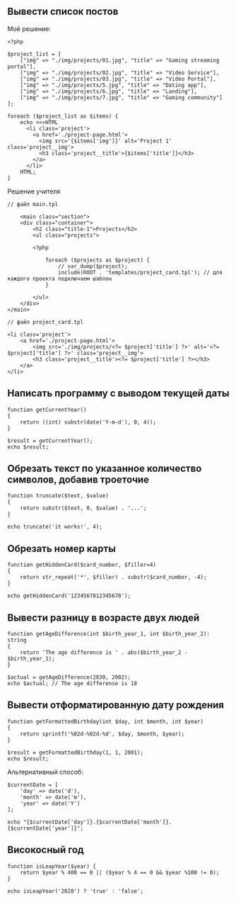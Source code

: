 ## Вывести список постов 

Моё решение:

    <?php
  
    $project_list = [
        ["img" => "./img/projects/01.jpg", "title" => "Gaming streaming portal"],
        ["img" => "./img/projects/02.jpg", "title" => "Video Service"],
        ["img" => "./img/projects/03.jpg", "title" => "Video Portal"],
        ["img" => "./img/projects/5.jpg", "title" => "Dating app"],
        ["img" => "./img/projects/6.jpg", "title" => "Landing"],
        ["img" => "./img/projects/7.jpg", "title" => "Gaming community"]
    ];

    foreach ($project_list as $items) {
        echo <<<HTML
          <li class='project'>
            <a href='./project-page.html'>
              <img src='{$items['img']}' alt='Project 1' class='project__img'>
              <h3 class='project__title'>{$items['title']}</h3>
            </a>
          </li>
        HTML;
    }

Решение учителя 

    // файл main.tpl

        <main class="section">
        <div class="container">
            <h2 class="title-1">Projects</h2>
            <ul class="projects">

            <?php

                foreach ($projects as $project) {
                    // var_dump($project);
                    include(ROOT . 'templates/project_card.tpl'); // для каждого проекта подключаем шаблон
                }

            </ul>
        </div>
    </main>

    // файл project_card.tpl

    <li class='project'>
        <a href='./project-page.html'>
            <img src='./img/projects/<?= $project['title'] ?>' alt='<?= $project['title'] ?>' class='project__img'>
            <h3 class='project__title'><?= $project['title'] ?></h3>
        </a>
    </li>


## Написать программу с выводом текущей даты

    function getCurrentYear()
    {
        return ((int) substr(date('Y-m-d'), 0, 4));
    }

    $result = getCurrentYear();
    echo $result;

## Обрезать текст по указанное количество символов, добавив троеточие

    function truncate($text, $value)
    {
        return substr($text, 0, $value) . '...';
    }
    
    echo truncate('it works!', 4);

## Обрезать номер карты

    function getHiddenCard($card_number, $filler=4)
    {
        return str_repeat('*', $filler) . substr($card_number, -4);
    }

    echo getHiddenCard('1234567812345678');

## Вывести разницу в возрасте двух людей

    function getAgeDifference(int $birth_year_1, int $birth_year_2): string
    {
        return 'The age difference is ' . abs($birth_year_2 - $birth_year_1);
    }
    
    $actual = getAgeDifference(2030, 2002);
    echo $actual; // The age differense is 18

## Вывести отформатированную дату рождения

    function getFormattedBirthday(int $day, int $month, int $year)
    {
        return sprintf('%02d-%02d-%d', $day, $month, $year);
    }
    
    $result = getFormattedBirthday(1, 1, 2001);
    echo $result;

Альтернативный способ:

    $currentDate = [
        'day' => date('d'),
        'month' => date('m'),
        'year' => date('Y')
    ];

    echo "{$currentDate['day']}.{$currentDate['month']}.{$currentDate['year']}";


## Високосный год

    function isLeapYear($year) {
        return $year % 400 == 0 || ($year % 4 == 0 && $year %100 != 0);
    }
    
    echo isLeapYear('2020') ? 'true' : 'false';

